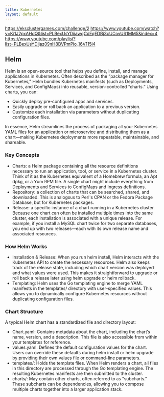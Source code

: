 ```yaml
---
title: Kubernetes
layout: default
---
```


https://eksclustergames.com/challenge/2
https://www.youtube.com/watch?v=Ki1J2pxAHdQ&list=PLBexUsYDijawgCdEqEDBj3cUCovUS1MM5&index=4
https://www.youtube.com/playlist?list=PLBexUsYDijaz09nH8BVPmPio_16V115i4

## Helm
Helm is an open-source tool that helps you define, install, and manage applications in Kubernetes. Often described as the “package manager for Kubernetes,” Helm bundles Kubernetes manifests (such as Deployments, Services, and ConfigMaps) into reusable, version-controlled “charts.” Using charts, you can:

* Quickly deploy pre-configured apps and services.
* Easily upgrade or roll back an application to a previous version.
* Customize each installation via parameters without duplicating configuration files.

In essence, Helm streamlines the process of packaging all your Kubernetes YAML files for an application or microservice and distributing them as a chart—making Kubernetes deployments more repeatable, maintainable, and shareable.

### Key Concepts
* Charts: a Helm package containing all the resource definitions necessary to run an application, tool, or service in a Kubernetes cluster. Think of it as the Kubernetes equivalent of a Homebrew formula, an Apt dpkg, or a Yum RPM file. A single chart might include everything from Deployments and Services to ConfigMaps and Ingress definitions.
* Repository: a collection of charts that can be searched, shared, and downloaded. This is analogous to Perl's CPAN or the Fedora Package Database, but for Kubernetes packages.
* Release: a specific instance of a chart running in a Kubernetes cluster. Because one chart can often be installed multiple times into the same cluster, each installation is associated with a unique release. For example, if you install a MySQL chart twice for two separate databases, you end up with two releases—each with its own release name and associated resources.

### How Helm Works
* Installation & Release: When you run helm install, Helm interacts with the Kubernetes API to create the necessary resources. Helm also keeps track of the release state, including which chart version was deployed and what values were used. This makes it straightforward to upgrade or roll back a release later using helm upgrade or helm rollback.
* Templating: Helm uses the Go templating engine to merge YAML manifests in the templates/ directory with user-specified values. This allows you to dynamically configure Kubernetes resources without duplicating configuration files.

### Chart Structure
A typical Helm chart has a standardized file and directory layout:
* Chart.yaml: Contains metadata about the chart, including the chart’s name, version, and a description. This file is also accessible from within your templates for reference.
* values.yaml: Defines the default configuration values for the chart. Users can override these defaults during helm install or helm upgrade by providing their own values file or command-line parameters.
* templates/: Holds the template files. When Helm renders a chart, all files in this directory are processed through the Go templating engine. The resulting Kubernetes manifests are then submitted to the cluster.
* charts/:  May contain other charts, often referred to as "subcharts." These subcharts can be dependencies, allowing you to compose multiple charts together into a larger application stack.
